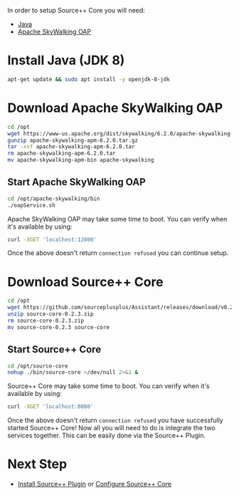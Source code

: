 In order to setup Source++ Core you will need:

 * [Java](https://www.oracle.com/java/)
 * [Apache SkyWalking OAP](https://skywalking.apache.org/)

# Install Java (JDK 8)
```sh
apt-get update && sudo apt install -y openjdk-8-jdk
```

# Download Apache SkyWalking OAP
```sh
cd /opt
wget https://www-us.apache.org/dist/skywalking/6.2.0/apache-skywalking-apm-6.2.0.tar.gz
gunzip apache-skywalking-apm-6.2.0.tar.gz
tar -xvf apache-skywalking-apm-6.2.0.tar
rm apache-skywalking-apm-6.2.0.tar
mv apache-skywalking-apm-bin apache-skywalking
```

## Start Apache SkyWalking OAP
```sh
cd /opt/apache-skywalking/bin
./oapService.sh
```

Apache SkyWalking OAP may take some time to boot. You can verify when it's available by using:
```sh
curl -XGET 'localhost:12800'
```

Once the above doesn't return `connection refused` you can continue setup.

# Download Source++ Core
```sh
cd /opt
wget https://github.com/sourceplusplus/Assistant/releases/download/v0.2.3-alpha/source-core-0.2.3.zip
unzip source-core-0.2.3.zip
rm source-core-0.2.3.zip
mv source-core-0.2.3 source-core
```

## Start Source++ Core
```sh
cd /opt/source-core
nohup ./bin/source-core >/dev/null 2>&1 &
```

Source++ Core may take some time to boot. You can verify when it's available by using:
```sh
curl -XGET 'localhost:8080'
```

Once the above doesn't return `connection refused` you have successfully started Source++ Core! Now all you will need to do is integrate the two services together. This can be easily done via the Source++ Plugin.

# Next Step

- [Install Source++ Plugin](./05-install-source-plugin.md) or [Configure Source++ Core](./04-configure-source-core.md)
